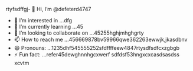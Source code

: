 rtyfsdffgj- 👋 Hi, I’m @defeterd4747
- 👀 I’m interested in ...dfg
- 🌱 I’m currently learning ...45
- 💞️ I’m looking to collaborate on ...45255hghjmhghgrty
- 📫 How to reach me ...456669878bv59966qwe362263ewwjk,jkasdbnv
- 😄 Pronouns: ...1235dhf545555252sfdffffeew4847rtysdfsdfcxzgbgb
- ⚡ Fun fact: ...refer45dewghnnhgcxwerf
sdfdsf53hngxcxcasdsasdss
xcvtm
<!---ddd15345dsf
defeterd/defeterd is a ✨ special ✨ repository because its `README.md` (this file) juyappears on your GitHub profile.366bgfjmyjxcvxcv
You can click the Preview link to take a look at your changes.58
--->
